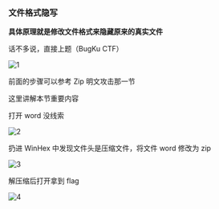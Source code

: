 ### 文件格式隐写

**具体原理就是修改文件格式来隐藏原来的真实文件**

话不多说，直接上题（BugKu CTF）

![1](https://pic1.imgdb.cn/item/6771139ad0e0a243d4ec1f4e.jpg)

前面的步骤可以参考 Zip 明文攻击那一节

这里讲解本节重要内容

打开 word 没线索

![2](https://pic1.imgdb.cn/item/67711428d0e0a243d4ec1f64.jpg)

扔进 WinHex 中发现文件头是压缩文件，将文件 word 修改为 zip

![3](https://pic1.imgdb.cn/item/6771143cd0e0a243d4ec1f65.jpg)

解压缩后打开拿到 flag

![4](https://pic1.imgdb.cn/item/67711489d0e0a243d4ec1f72.jpg)